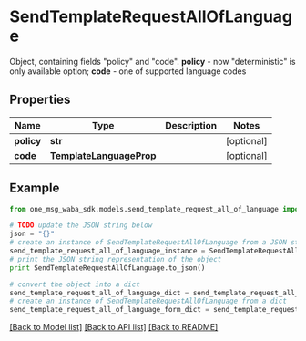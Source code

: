 # SendTemplateRequestAllOfLanguage

Object, containing fields \"policy\" and \"code\".  **policy** - now \"deterministic\" is only available option;  **code** - one of supported language codes

## Properties
Name | Type | Description | Notes
------------ | ------------- | ------------- | -------------
**policy** | **str** |  | [optional] 
**code** | [**TemplateLanguageProp**](TemplateLanguageProp.md) |  | [optional] 

## Example

```python
from one_msg_waba_sdk.models.send_template_request_all_of_language import SendTemplateRequestAllOfLanguage

# TODO update the JSON string below
json = "{}"
# create an instance of SendTemplateRequestAllOfLanguage from a JSON string
send_template_request_all_of_language_instance = SendTemplateRequestAllOfLanguage.from_json(json)
# print the JSON string representation of the object
print SendTemplateRequestAllOfLanguage.to_json()

# convert the object into a dict
send_template_request_all_of_language_dict = send_template_request_all_of_language_instance.to_dict()
# create an instance of SendTemplateRequestAllOfLanguage from a dict
send_template_request_all_of_language_form_dict = send_template_request_all_of_language.from_dict(send_template_request_all_of_language_dict)
```
[[Back to Model list]](../README.md#documentation-for-models) [[Back to API list]](../README.md#documentation-for-api-endpoints) [[Back to README]](../README.md)


